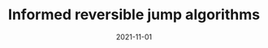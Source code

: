 ---
title: "Informed reversible jump algorithms"
collection: publications
permalink: /publication/2019-11-01-efficient-RJ
date: 2021-11-01
venue: 'Electronic Journal of Statistics'
citation: # 'Your Name, You. (2009). &quot;Paper Title Number 1.&quot; <i>Journal 1</i>. 1(1).'
overwrite_link: 'https://doi.org/10.1214/21-EJS1877'
---